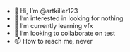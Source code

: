 - 👋 Hi, I’m @artkiller123
- 👀 I’m interested in looking for nothing
- 🌱 I’m currently learning vfx
- 💞️ I’m looking to collaborate on test
- 📫 How to reach me, never

<!---
artkiller123/artkiller123 is a ✨ special ✨ repository because its `README.md` (this file) appears on your GitHub profile.
You can click the Preview link to take a look at your changes.
--->
